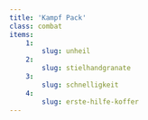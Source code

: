 ```yaml
---
title: 'Kampf Pack'
class: combat
items:
    1:
        slug: unheil
    2:
        slug: stielhandgranate
    3:
        slug: schnelligkeit
    4:
        slug: erste-hilfe-koffer
---
```

